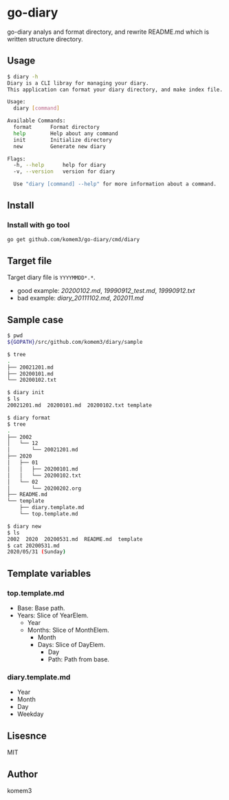# go-diary

go-diary analys and format directory, and rewrite README.md which is written structure directory.


## Usage

```sh
$ diary -h
Diary is a CLI libray for managing your diary.
This application can format your diary directory, and make index file.

Usage:
  diary [command]

Available Commands:
  format      Format directory
  help        Help about any command
  init        Initialize directory
  new         Generate new diary

Flags:
  -h, --help      help for diary
  -v, --version   version for diary

  Use "diary [command] --help" for more information about a command.
```

## Install

### Install with go tool

```sh
go get github.com/komem3/go-diary/cmd/diary
```


## Target file

Target diary file is `YYYYMMDD*.*`.
- good example: *20200102.md*, *19990912_test.md*, *19990912.txt*
- bad example: *diary_20111102.md*, *202011.md*


## Sample case

```sh
$ pwd
${GOPATH}/src/github.com/komem3/diary/sample

$ tree
.
├── 20021201.md
├── 20200101.md
└── 20200102.txt

$ diary init
$ ls
20021201.md  20200101.md  20200102.txt template

$ diary format
$ tree
.
├── 2002
│   └── 12
│       └── 20021201.md
├── 2020
│   ├── 01
│   │   ├── 20200101.md
│   │   └── 20200102.txt
│   └── 02
│       └── 20200202.org
├── README.md
└── template
    ├── diary.template.md
    └── top.template.md

$ diary new
$ ls
2002  2020  20200531.md  README.md  template
$ cat 20200531.md
2020/05/31 (Sunday)
```


## Template variables

### top.template.md

- Base: Base path.
- Years: Slice of YearElem.
  - Year
  - Months: Slice of MonthElem.
    - Month
    - Days: Slice of DayElem.
      - Day
      - Path: Path from base.

### diary.template.md

- Year
- Month
- Day
- Weekday

## Lisesnce

MIT

## Author

komem3

